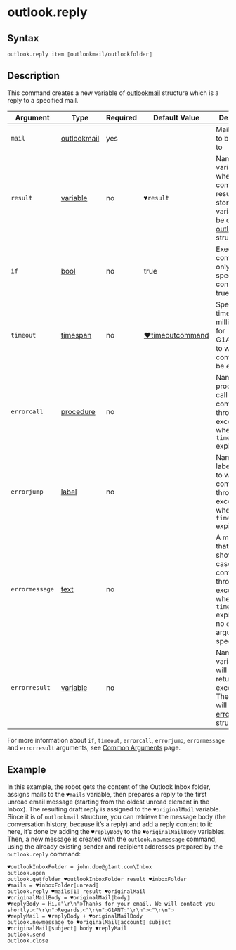 # outlook.reply

## Syntax

```G1ANT
outlook.reply item ⟦outlookmail/outlookfolder⟧
```

## Description

This command creates a new variable of [outlookmail](G1ANT.Addon/G1ANT.Addon.MSOffice/G1ANT.Addon.MSOffice/Structures/OutlookMailStructure.md) structure which is a reply to a specified mail.

| Argument       | Type                                                         | Required | Default Value                                                | Description                                                  |
| -------------- | ------------------------------------------------------------ | -------- | ------------------------------------------------------------ | ------------------------------------------------------------ |
| `mail`         | [outlookmail](G1ANT.Addon/G1ANT.Addon.MSOffice/G1ANT.Addon.MSOffice/Structures/OutlookMailStructure.md) | yes      |                                                              | Mail message to be replied to                                |
| `result`       | [variable](G1ANT.Language/G1ANT.Language/Structures/VariableStructure.md) | no       | `♥result`                                                    | Name of a variable where the command's result will be stored. The variable will be of [outlookmail](G1ANT.Addon/G1ANT.Addon.MSOffice/G1ANT.Addon.MSOffice/Structures/OutlookMailStructure.md) structure |
| `if`           | [bool](G1ANT.Language/G1ANT.Language/Structures/BooleanStructure.md) | no       | true                                                         | Executes the command only if a specified condition is true   |
| `timeout`      | [timespan](G1ANT.Language/G1ANT.Language/Structures/TimeSpanStructure.md) | no       | [♥timeoutcommand](G1ANT.Language/G1ANT.Addon.Core/Variables/TimeoutCommandVariable.md) | Specifies time in milliseconds for G1ANT.Robot to wait for the command to be executed |
| `errorcall`    | [procedure](G1ANT.Language/G1ANT.Language/Structures/ProcedureStructure.md) | no       |                                                              | Name of a procedure to call when the command throws an exception or when a given `timeout` expires |
| `errorjump`    | [label](G1ANT.Language/G1ANT.Language/Structures/LabelStructure.md) | no       |                                                              | Name of the label to jump to when the command throws an exception or when a given `timeout` expires |
| `errormessage` | [text](G1ANT.Language/G1ANT.Language/Structures/TextStructure.md) | no       |                                                              | A message that will be shown in case the command throws an exception or when a given `timeout` expires, and no `errorjump` argument is specified |
| `errorresult`  | [variable](G1ANT.Language/G1ANT.Language/Structures/VariableStructure.md) | no       |                                                              | Name of a variable that will store the returned exception. The variable will be of [error](G1ANT.Language/G1ANT.Language/Structures/ErrorStructure.md) structure |

For more information about `if`, `timeout`, `errorcall`, `errorjump`, `errormessage` and `errorresult` arguments, see [Common Arguments](G1ANT.Manual/appendices/common-arguments.md) page.

## Example

In this example, the robot gets the content of the Outlook Inbox folder, assigns mails to the `♥mails` variable, then prepares a reply to the first unread email message (starting from the oldest unread element in the Inbox). The resulting draft reply is assigned to the `♥originalMail` variable. Since it is of `outlookmail` structure, you can retrieve the message body (the conversation history, because it’s a reply) and add a reply content to it: here, it’s done by adding the `♥replyBody` to the `♥originalMailBody` variables. Then, a new message is created with the `outlook.newmessage` command, using the already existing sender and recipient addresses prepared by the `outlook.reply` command:

```G1ANT
♥outlookInboxFolder = john.doe@g1ant.com\Inbox
outlook.open
outlook.getfolder ♥outlookInboxFolder result ♥inboxFolder
♥mails = ♥inboxFolder⟦unread⟧
outlook.reply ♥mails⟦1⟧ result ♥originalMail
♥originalMailBody = ♥originalMail⟦body⟧
♥replyBody = Hi,⊂"\r\n"⊃Thanks for your email. We will contact you shortly.⊂"\r\n"⊃Regards,⊂"\r\n"⊃G1ANT⊂"\r\n"⊃⊂"\r\n"⊃
♥replyMail = ♥replyBody + ♥originalMailBody
outlook.newmessage to ♥originalMail⟦account⟧ subject ♥originalMail⟦subject⟧ body ♥replyMail
outlook.send
outlook.close
```